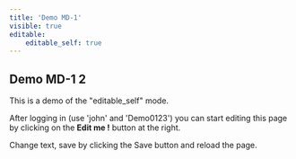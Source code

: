 ```yaml
---
title: 'Demo MD-1'
visible: true
editable:
    editable_self: true
---
```


## Demo MD-1 2

This is a demo of the "editable_self" mode.

After logging in (use 'john' and 'Demo0123') you can start editing this page by clicking on the <b>Edit me !</b> button at the right.

Change text, save by clicking the Save button and reload the page.
